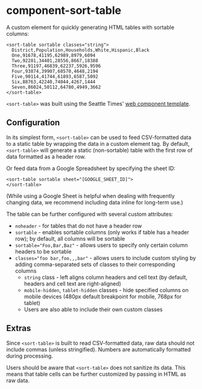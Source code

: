 component-sort-table 
====================

A custom element for quickly generating HTML tables with sortable
columns:

    <sort-table sortable classes="string">
      District,Population,Households,White,Hispanic,Black
      One,91678,41195,62989,8979,6094
      Two,92281,34401,28556,8667,18388
      Three,91197,46839,62237,5926,9596
      Four,93874,39907,68570,4648,2194
      Five,90114,41744,61893,6587,5092
      Six,88763,42240,74044,4267,1444
      Seven,86024,50112,64780,4949,3662
    </sort-table>

`<sort-table>` was built using the Seattle Times' [web component
template](https://github.com/seattletimes/component-template).

Configuration 
-------------

In its simplest form, `<sort-table>` can be used to feed CSV-formatted
data to a static table by wrapping the data in a custom element tag. By
default, `<sort-table>` will generate a static (non-sortable) table with
the first row of data formatted as a header row.

Or feed data from a Google Spreadsheet by specifying the sheet ID:

    <sort-table sortable sheet="[GOOGLE_SHEET_ID]">
    </sort-table>

(While using a Google Sheet is helpful when dealing with frequently changing data, we recommend including data inline for long-term use.)

The table can be further configured with several custom attributes:

-   `noheader` - for tables that do not have a header row
-   `sortable` - enables sortable columns (only works if table has a
    header row); by default, all columns will be sortable
-   `sortable="Foo,Bar,Baz"` - allows users to specify only certain
    column headers to be sortable
-   `classes="foo bar,foo,,,bar"` - allows users to include custom
    styling by adding comma-separated sets of classes to their
    corresponding columns
    -   `string` class - left aligns column headers and cell text (by
        default, headers and cell text are right-aligned)
    -   `mobile-hidden`, `tablet-hidden` classes - hide specified columns on mobile devices (480px default breakpoint for mobile, 768px for tablet)
    -   Users are also able to include their own custom classes

Extras 
------

Since `<sort-table>` is built to read CSV-formatted data, raw data should not include commas (unless stringified). Numbers are automatically formatted during processing.

Users should be aware that `<sort-table>` does not sanitize its data. This means that table cells can be further customized by passing in HTML as raw data.